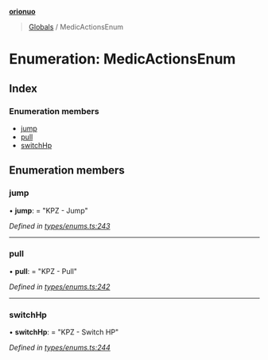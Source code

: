 **[orionuo](../README.md)**

> [Globals](../globals.md) / MedicActionsEnum

# Enumeration: MedicActionsEnum

## Index

### Enumeration members

* [jump](medicactionsenum.md#jump)
* [pull](medicactionsenum.md#pull)
* [switchHp](medicactionsenum.md#switchhp)

## Enumeration members

### jump

•  **jump**:  = "KPZ - Jump"

*Defined in [types/enums.ts:243](https://github.com/msviha/orionuo/blob/2f31050/src/types/enums.ts#L243)*

___

### pull

•  **pull**:  = "KPZ - Pull"

*Defined in [types/enums.ts:242](https://github.com/msviha/orionuo/blob/2f31050/src/types/enums.ts#L242)*

___

### switchHp

•  **switchHp**:  = "KPZ - Switch HP"

*Defined in [types/enums.ts:244](https://github.com/msviha/orionuo/blob/2f31050/src/types/enums.ts#L244)*
